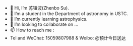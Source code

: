 - 👋 Hi, I’m 苏镇波(Zhenbo Su).
- 👀 I’m a student in the Department of astronomy in USTC.
- 🌱 I’m currently learning astrophysics.
- 💞️ I’m looking to collaborate on ...
- 📫 How to reach me : 
- Tel and WeChat: 15059807988 & Weibo: @预计今日送达

<!---
wssuzb/wssuzb is a ✨ special ✨ repository because its `README.md` (this file) appears on your GitHub profile.
You can click the Preview link to take a look at your changes.
--->

